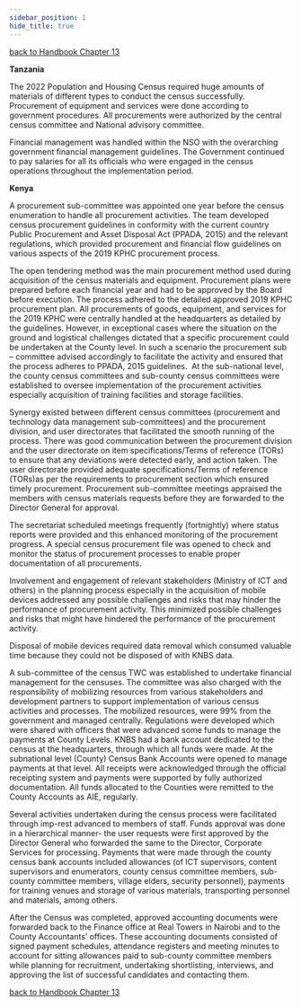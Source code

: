 ```yaml
---
sidebar_position: 1
hide_title: true
---
```


[back to Handbook Chapter 13](/docs/experiences-lessons-2020/Chapter-13/Selected-Country-Experiences)



**Tanzania**

The 2022 Population and Housing Census required huge amounts of materials of different types to conduct the census successfully. Procurement of equipment and services were done according to government procedures. All procurements were authorized by the central census committee and National advisory committee.

Financial management was handled within the NSO with the overarching government financial management guidelines. The Government continued to pay salaries for all its officials who were engaged in the census operations throughout the implementation period.

**Kenya**

A procurement sub-committee was appointed one year before the census enumeration to handle all procurement activities. The team developed census procurement guidelines in conformity with the current country Public Procurement and Asset Disposal Act (PPADA, 2015) and the relevant regulations, which provided procurement and financial flow guidelines on various aspects of the 2019 KPHC procurement process. 

The open tendering method was the main procurement method used during acquisition of the census materials and equipment. Procurement plans were prepared before each financial year and had to be approved by the Board before execution. The process adhered to the detailed approved 2019 KPHC procurement plan. All procurements of goods, equipment, and services for the 2019 KPHC were centrally handled at the headquarters as detailed by the guidelines. However, in exceptional cases where the situation on the ground and logistical challenges dictated that a specific procurement could be undertaken at the County level. In such a scenario the procurement sub – committee advised accordingly to facilitate the activity and ensured that the process adheres to PPADA, 2015 guidelines.  At the sub-national level, the county census committees and sub-county census committees were established to oversee implementation of the procurement activities especially acquisition of training facilities and storage facilities.

Synergy existed between different census committees (procurement and technology data management sub-committees) and the procurement division, and user directorates that facilitated the smooth running of the process. There was good communication between the procurement division and the user directorate on item specifications/Terms of reference (TORs) to ensure that any deviations were detected early, and action taken. The user directorate provided adequate specifications/Terms of reference (TORs)as per the requirements to procurement section which ensured timely procurement. Procurement sub-committee meetings appraised the members with census materials requests before they are forwarded to the Director General for approval.

The secretariat scheduled meetings frequently (fortnightly) where status reports were provided and this enhanced monitoring of the procurement progress. A special census procurement file was opened to check and monitor the status of procurement processes to enable proper documentation of all procurements.

Involvement and engagement of relevant stakeholders (Ministry of ICT and others) in the planning process especially in the acquisition of mobile devices addressed any possible challenges and risks that may hinder the performance of procurement activity. This minimized possible challenges and risks that might have hindered the performance of the procurement activity.

Disposal of mobile devices required data removal which consumed valuable time because they could not be disposed of with KNBS data.

A sub-committee of the census TWC was established to undertake financial management for the censuses. The committee was also charged with the responsibility of mobilizing resources from various stakeholders and development partners to support implementation of various census activities and processes. The mobilized resources, were 99% from the government and managed centrally. Regulations were developed which were shared with officers that were advanced some funds to manage the payments at County Levels. KNBS had a bank account dedicated to the census at the headquarters, through which all funds were made. At the subnational level (County) Census Bank Accounts were opened to manage payments at that level. All receipts were acknowledged through the official receipting system and payments were supported by fully authorized documentation. All funds allocated to the Counties were remitted to the County Accounts as AIE, regularly.

Several activities undertaken during the census process were facilitated through imp-rest advanced to members of staff. Funds approval was done in a hierarchical manner- the user requests were first approved by the Director General who forwarded the same to the Director, Corporate Services for processing. Payments that were made through the county census bank accounts included allowances (of ICT supervisors, content supervisors and enumerators, county census committee members, sub-county committee members, village elders, security personnel), payments for training venues and storage of various materials, transporting personnel and materials, among others.

After the Census was completed, approved accounting documents were forwarded back to the Finance office at Real Towers in Nairobi and to the County Accountants’ offices. These accounting documents consisted of signed payment schedules, attendance registers and meeting minutes to account for sitting allowances paid to sub-county committee members while planning for recruitment, undertaking shortlisting, interviews, and approving the list of successful candidates and contacting them.



[back to Handbook Chapter 13](/docs/experiences-lessons-2020/Chapter-13/Selected-Country-Experiences)

